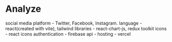 # Analyze

social media platform - Twitter, Facebook, Instagram.
language - react(created with vite), tailwind
libraries - react-chart-js, redux toolkit
icons - react icons
authentication - firebase
api - 
hosting - vercel
